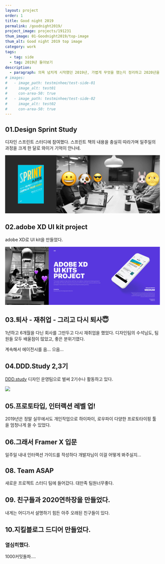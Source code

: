 ```yaml
---
layout: project
order: 1
title: Good night 2019
permalink: /goodnight2019/
project_image: projects/191231
thum_image: 01-Goodnight2019/top-image
thum_alt: Good night 2019 top image
category: work
tags:
  - tag: side
  - tag: 2019년 돌아보기
description:
  - paragraph: 의욕 넘치게 시작했던 2019년, 가볍게 무엇을 했는지 정리하고 2020년을 준비해보려 한다.
# images:
#   - image_path: testminhee/test-side-01
#     image_alt: test01
#     con-area-50: true
#   - image_path: testminhee/test-side-02
#     image_alt: test02
#     con-area-50: true
---
```


## 01.Design Sprint Study

디자인 스프린트 스터디에 참여했다. 스프린트 책의 내용을 충실히 따라가며 일주일의 과정을 크게 한 달로 와이거 기억이 안나네.

![01-ds-study](/assets/img/projects/01-Goodnight2019/01-ds-study.jpg)

## 02.adobe XD UI kit project

adobe XD로 UI kit을 만들었다.

![02-xd-study](/assets/img/projects/01-Goodnight2019/02-xd-study.jpg)

## 03.퇴사 - 재취업 - 그리고 다시 퇴사😇

1년하고 6개월을 다닌 회사를 그만두고 다시 재취업을 했었다. 디자인팀의 수석님도, 팀원들 모두 배울점이 많았고, 좋은 분위기였다.

계속해서 에이전시를 음... 으음...

## 04.DDD.Study 2,3기

[DDD.study](https://www.facebook.com/dddstudy/) 디자인 운영팀으로 벌써 2기수나 활동하고 있다.

<img src = "https://i.imgur.com/a4k8b23.jpg" >

## 05.프로토타입, 인터랙션 레벨 업!

2019년은 정말 실무에서도 개인작업으로 하이파이, 로우파이 다양한 프로토타이핑 툴을 엄청나게 쓸 수 있었다.

## 06.그래서 Framer X 입문

일주일 내내 인터랙션 가이드를 작성하다 개발자님이 이걸 어떻게 봐주실지...

## 08. Team ASAP

새로운 프로젝트 스터디 팀에 들어갔다. 대만족 팀원너무좋다.

## 09. 친구들과 2020연하장을 만들었다.

내게는 어디가서 설명하기 힘든 아주 오래된 친구들이 있다.

## 10.지킬블로그 드디어 만들었다.

### 열심히했다.

1000커밋돌파....
